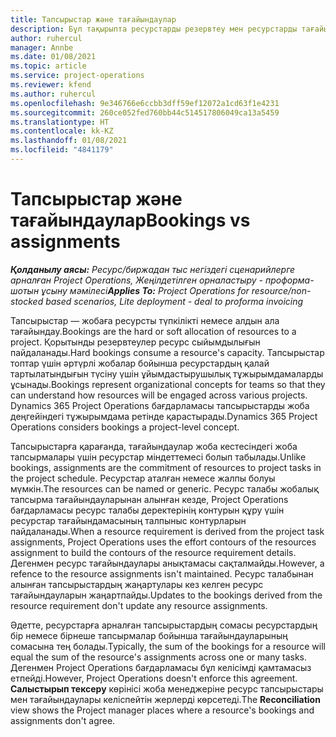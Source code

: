 ```yaml
---
title: Тапсырыстар және тағайындаулар
description: Бұл тақырыпта ресурстарды резервтеу мен ресурстарды тағайындау арасындағы айырмашылықтар туралы ақпарат берілген.
author: ruhercul
manager: Annbe
ms.date: 01/08/2021
ms.topic: article
ms.service: project-operations
ms.reviewer: kfend
ms.author: ruhercul
ms.openlocfilehash: 9e346766e6ccbb3dff59ef12072a1cd63f1e4231
ms.sourcegitcommit: 260ce052fed760bb44c514517806049ca13a5459
ms.translationtype: HT
ms.contentlocale: kk-KZ
ms.lasthandoff: 01/08/2021
ms.locfileid: "4841179"
---
```

# <a name="bookings-vs-assignments"></a><span data-ttu-id="32b3a-103">Тапсырыстар және тағайындаулар</span><span class="sxs-lookup"><span data-stu-id="32b3a-103">Bookings vs assignments</span></span>

<span data-ttu-id="32b3a-104">_**Қолданылу аясы:** Ресурс/биржадан тыс негіздегі сценарийлерге арналған Project Operations, Жеңілдетілген орналастыру - проформа-шотын ұсыну мәмілесі_</span><span class="sxs-lookup"><span data-stu-id="32b3a-104">_**Applies To:** Project Operations for resource/non-stocked based scenarios, Lite deployment - deal to proforma invoicing_</span></span>

<span data-ttu-id="32b3a-105">Тапсырыстар — жобаға ресурсты түпкілікті немесе алдын ала тағайындау.</span><span class="sxs-lookup"><span data-stu-id="32b3a-105">Bookings are the hard or soft allocation of resources to a project.</span></span> <span data-ttu-id="32b3a-106">Қорытынды резервтеулер ресурс сыйымдылығын пайдаланады.</span><span class="sxs-lookup"><span data-stu-id="32b3a-106">Hard bookings consume a resource's capacity.</span></span> <span data-ttu-id="32b3a-107">Тапсырыстар топтар үшін әртүрлі жобалар бойынша ресурстардың қалай тартылатындығын түсіну үшін ұйымдастырушылық тұжырымдамаларды ұсынады.</span><span class="sxs-lookup"><span data-stu-id="32b3a-107">Bookings represent organizational concepts for teams so that they can understand how resources will be engaged across various projects.</span></span> <span data-ttu-id="32b3a-108">Dynamics 365 Project Operations бағдарламасы тапсырыстарды жоба деңгейіндегі тұжырымдама ретінде қарастырады.</span><span class="sxs-lookup"><span data-stu-id="32b3a-108">Dynamics 365 Project Operations considers bookings a project-level concept.</span></span> 

<span data-ttu-id="32b3a-109">Тапсырыстарға қарағанда, тағайындаулар жоба кестесіндегі жоба тапсырмалары үшін ресурстар міндеттемесі болып табылады.</span><span class="sxs-lookup"><span data-stu-id="32b3a-109">Unlike bookings, assignments are the commitment of resources to project tasks in the project schedule.</span></span> <span data-ttu-id="32b3a-110">Ресурстар аталған немесе жалпы болуы мүмкін.</span><span class="sxs-lookup"><span data-stu-id="32b3a-110">The resources can be named or generic.</span></span>  <span data-ttu-id="32b3a-111">Ресурс талабы жобалық тапсырма тағайындауларынан алынған кезде, Project Operations бағдарламасы ресурс талабы деректерінің контурын құру үшін ресурстар тағайындамасының талпыныс контурларын пайдаланады.</span><span class="sxs-lookup"><span data-stu-id="32b3a-111">When a resource requirement is derived from the project task assignments, Project Operations uses the effort contours of the resources assignment to build the contours of the resource requirement details.</span></span> <span data-ttu-id="32b3a-112">Дегенмен ресурс тағайындаулары анықтамасы сақталмайды.</span><span class="sxs-lookup"><span data-stu-id="32b3a-112">However, a refence to the resource assignments isn't maintained.</span></span> <span data-ttu-id="32b3a-113">Ресурс талабынан алынған тапсырыстардың жаңартулары кез келген ресурс тағайындауларын жаңартпайды.</span><span class="sxs-lookup"><span data-stu-id="32b3a-113">Updates to the bookings derived from the resource requirement don't update any resource assignments.</span></span>

<span data-ttu-id="32b3a-114">Әдетте, ресурстарға арналған тапсырыстардың сомасы ресурстардың бір немесе бірнеше тапсырмалар бойынша тағайындауларының сомасына тең болады.</span><span class="sxs-lookup"><span data-stu-id="32b3a-114">Typically, the sum of the bookings for a resource will equal the sum of the resource's assignments across one or many tasks.</span></span> <span data-ttu-id="32b3a-115">Дегенмен Project Operations бағдарламасы бұл келісімді қамтамасыз етпейді.</span><span class="sxs-lookup"><span data-stu-id="32b3a-115">However, Project Operations doesn't enforce this agreement.</span></span> <span data-ttu-id="32b3a-116">**Салыстырып тексеру** көрінісі жоба менеджеріне ресурс тапсырыстары мен тағайындаулары келіспейтін жерлерді көрсетеді.</span><span class="sxs-lookup"><span data-stu-id="32b3a-116">The **Reconciliation** view shows the Project manager places where a resource's bookings and assignments don't agree.</span></span>


